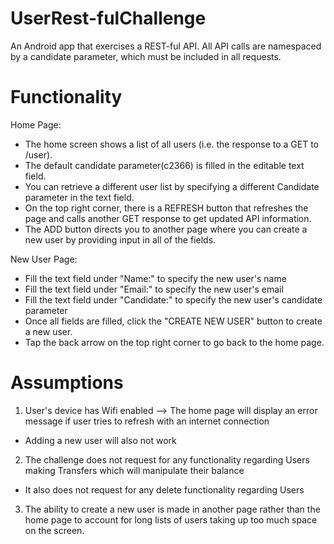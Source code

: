 # UserRest-fulChallenge
An Android app that exercises a REST-ful API. All API calls are namespaced by a candidate parameter, which must be included in all requests.

# Functionality
Home Page:
- The home screen shows a list of all users (i.e. the response to a GET to /user). 
- The default candidate parameter(c2366) is filled in the editable text field.
- You can retrieve a different user list by specifying a different Candidate parameter in the text field.
- On the top right corner, there is a REFRESH button that refreshes the page and calls another GET response to get updated API information.
- The ADD button directs you to another page where you can create a new user by providing input in all of the fields.

New User Page:
- Fill the text field under "Name:" to specify the new user's name
- Fill the text field under "Email:" to specify the new user's email
- Fill the text field under "Candidate:" to specify the new user's candidate parameter
- Once all fields are filled, click the "CREATE NEW USER" button to create a new user.
- Tap the back arrow on the top right corner to go back to the home page.

# Assumptions
1) User's device has Wifi enabled --> The home page will display an error message if user tries to refresh with an internet connection
  - Adding a new user will also not work
2) The challenge does not request for any functionality regarding Users making Transfers which will manipulate their balance
  - It also does not request for any delete functionality regarding Users
3) The ability to create a new user is made in another page rather than the home page to account for long lists of users taking up too much space on the screen.
